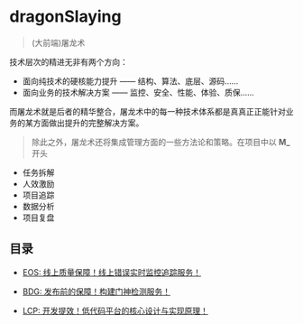 <!--
 * @Author: 六弦
 * @LastEditors: 六弦
 * @Date: 2021-04-19 17:56:51
 * @LastEditTime: 2021-05-17 16:33:30
 * @FilePath: /tuya-check-server/Users/liuxian/codeAll/pub/tukong/README.md
-->
# dragonSlaying
> (大前端)屠龙术

技术层次的精进无非有两个方向：

+ 面向纯技术的硬核能力提升 —— 结构、算法、底层、源码……
+ 面向业务的技术解决方案 —— 监控、安全、性能、体验、质保……

而屠龙术就是后者的精华整合，屠龙术中的每一种技术体系都是真真正正能针对业务的某方面做出提升的完整解决方案。

> 除此之外，屠龙术还将集成管理方面的一些方法论和策略。在项目中以 **M_** 开头

+ 任务拆解
+ 人效激励
+ 项目追踪 
+ 数据分析
+ 项目复盘


## 目录

+ [EOS: 线上质量保障！线上错误实时监控追踪服务！](https://github.com/melodyWxy/dragonSlaying/blob/main/EOS/README.md)

+ [BDG: 发布前的保障！构建门神检测服务！](https://github.com/melodyWxy/dragonSlaying/blob/main/BDG/README.md)

+ [LCP: 开发提效！低代码平台的核心设计与实现原理！](https://github.com/melodyWxy/dragonSlaying/blob/main/LCP/README.md)








